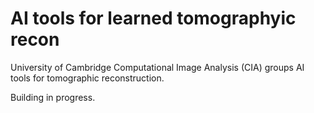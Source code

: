 # AI tools for learned tomographyic recon

University of Cambridge Computational Image Analysis (CIA) groups AI tools for tomographic reconstruction. 

Building in progress. 